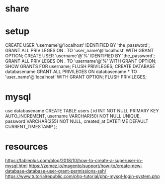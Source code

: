 # share

# setup
CREATE USER 'username'@'localhost' IDENTIFIED BY 'the_password';
GRANT ALL PRIVILEGES ON *.* TO 'user_name'@'localhost' WITH GRANT OPTION;
CREATE USER 'username'@'%' IDENTIFIED BY 'the_password';
GRANT ALL PRIVILEGES ON *.* TO 'username'@'%' WITH GRANT OPTION;
SHOW GRANTS FOR username;
FLUSH PRIVILEGES;
CREATE DATABASE databasename
GRANT ALL PRIVILEGES ON databasename.* TO 'user_name'@'localhost' WITH GRANT OPTION;
FLUSH PRIVILEGES;

# mysql
use databasename
CREATE TABLE users (
    id INT NOT NULL PRIMARY KEY AUTO_INCREMENT,
    username VARCHAR(50) NOT NULL UNIQUE,
    password VARCHAR(255) NOT NULL,
    created_at DATETIME DEFAULT CURRENT_TIMESTAMP
);

# resources
https://tableplus.com/blog/2018/10/how-to-create-a-superuser-in-mysql.html
https://zemez.io/magento/support/how-to/create-new-database-database-user-grant-permissions-ssh/
https://www.tutorialrepublic.com/php-tutorial/php-mysql-login-system.php

